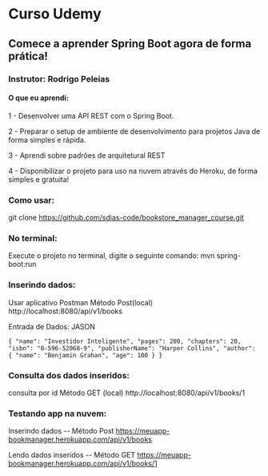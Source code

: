 # Curso Udemy
## Comece a aprender Spring Boot agora de forma prática!
### Instrutor: Rodrigo Peleias

#### O que eu aprendi:
1 - Desenvolver uma API REST com o Spring Boot.

2 - Preparar o setup de ambiente de desenvolvimento para projetos Java de forma simples e rápida.

3 - Aprendi sobre padrões de arquitetural REST

4 - Disponibilizar o projeto para uso na nuvem através do Heroku, de forma simples e gratuita!

### Como usar:
git clone https://github.com/sdias-code/bookstore_manager_course.git

### No terminal:
Execute o projeto no terminal, digite o seguinte comando:
mvn spring-boot:run

### Inserindo dados:
Usar aplicativo Postman
Método Post(local)
http://localhost:8080/api/v1/books

Entrada de Dados: JASON

 `{
"name": "Investidor Inteligente",
"pages": 200,
"chapters": 20,
"isbn": "0-596-52068-9",
"publisherName": "Harper Collins",
"author": {
"name": "Benjamin Grahan",
"age": 100
}
}`

### Consulta dos dados inseridos:
consulta por id
Método GET (local)
http://localhost:8080/api/v1/books/1

### Testando app na nuvem:
Inserindo dados -- Método Post
https://meuapp-bookmanager.herokuapp.com/api/v1/books
 
Lendo dados inseridos -- Método GET
https://meuapp-bookmanager.herokuapp.com/api/v1/books/1